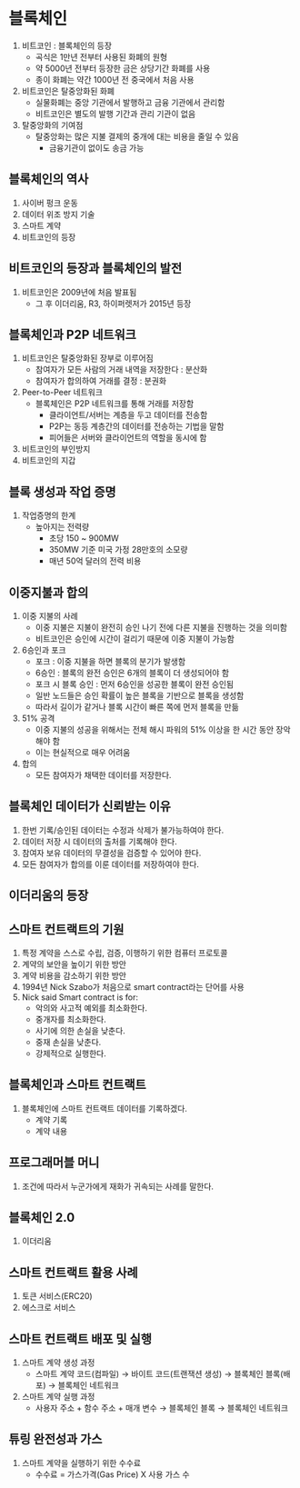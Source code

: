 # 블록체인

1. 비트코인 : 블록체인의 등장
   - 곡식은 1만년 전부터 사용된 화폐의 원형
   - 약 5000년 전부터 등장한 금은 상당기간 화폐를 사용
   - 종이 화폐는 약간 1000년 전 중국에서 처음 사용
2. 비트코인은 탈중앙화된 화폐
   - 실물화폐는 중앙 기관에서 발행하고 금융 기관에서 관리함
   - 비트코인은 별도의 발행 기간과 관리 기관이 없음
3. 탈중앙화의 기여점
   - 탈중앙화는 많은 지불 결제의 중개에 대는 비용을 줄일 수 있음
     - 금융기관이 없이도 송금 가능



## 블록체인의 역사

1. 사이버 펑크 운동
2. 데이터 위조 방지 기술 
3. 스마트 계약
4. 비트코인의 등장



## 비트코인의 등장과 블록체인의 발전

1. 비트코인은 2009년에 처음 발표됨
   - 그 후 이더리움, R3, 하이퍼렛저가 2015년 등장



## 블록체인과 P2P 네트워크

1. 비트코인은 탈중앙화된 장부로 이루어짐
   - 참여자가 모든 사람의 거래 내역을 저장한다 : 분산화
   - 참여자가 합의하여 거래를 결정 : 분권화
2. Peer-to-Peer 네트워크
   - 블록체인은 P2P 네트워크를 통해 거래를 저장함
     - 클라이언트/서버는 계층을 두고 데이터를 전송함
     - P2P는 동등 계층간의 데이터를 전송하는 기법을 말함
     - 피어들은 서버와 클라이언트의 역할을 동시에 함
3. 비트코인의 부인방지
4. 비트코인의 지갑



## 블록 생성과 작업 증명

1. 작업증명의 한계
   - 높아지는 전력량
     - 초당 150 ~ 900MW
     - 350MW 기준 미국 가정 28만호의 소모량
     - 매년 50억 달러의 전력 비용



## 이중지불과 합의

1. 이중 지불의 사례 
   - 이중 지불은 지불이 완전히 승인 나기 전에 다른 지불을 진행하는 것을 의미함
   - 비트코인은 승인에 시간이 걸리기 때문에 이중 지불이 가능함
2. 6승인과 포크
   - 포크 : 이중 지불을 하면 블록의 분기가 발생함
   - 6승인 : 블록의 완전 승인은 6개의 블록이 더 생성되어야 함
   - 포크 시 블록 승인 : 먼저 6승인을 성공한 블록이 완전 승인됨
   - 일반 노드들은 승인 확률이 높은 블록을 기반으로 블록을 생성함
   - 따라서 길이가 같거나 블록 시간이 빠른 쪽에 먼저 블록을 만듦
3. 51% 공격
   - 이중 지불의 성공을 위해서는 전체 해시 파워의 51% 이상을 한 시간 동안 장악해야 함
   - 이는 현실적으로 매우 어려움
4. 합의
   - 모든 참여자가 채택한 데이터를 저장한다.



## 블록체인 데이터가 신뢰받는 이유

1. 한번 기록/승인된 데이터는 수정과 삭제가 불가능하여야 한다.
2. 데이터 저장 시 데이터의 출처를 기록해야 한다.
3. 참여자 보유 데이터의 무결성을 검증할 수 있어야 한다.
4. 모든 참여자가 합의를 이룬 데이터를 저장하여야 한다.



## 이더리움의 등장



## 스마트 컨트랙트의 기원

1. 특정 계약을 스스로 수립, 검증, 이행하기 위한 컴퓨터 프로토콜
2. 계약의 보안을 높이기 위한 방안
3. 계약 비용을 감소하기 위한 방안
4. 1994년 Nick Szabo가 처음으로 smart contract라는 단어를 사용
5. Nick said Smart contract is for:
   - 악의와 사고적 예외를 최소화한다.
   - 중개자를 최소화한다.
   - 사기에 의한 손실을 낮춘다.
   - 중재 손실을 낮춘다.
   - 강제적으로 실행한다.



## 블록체인과 스마트 컨트랙트

1. 블록체인에 스마트 컨트랙트 데이터를 기록하겠다.
   - 계약 기록
   - 계약 내용



## 프로그래머블 머니

1. 조건에 따라서 누군가에게 재화가 귀속되는 사례를 말한다.



## 블록체인 2.0

1. 이더리움



## 스마트 컨트랙트 활용 사례

1. 토큰 서비스(ERC20)
2. 에스크로 서비스



## 스마트 컨트랙트 배포 및 실행

1. 스마트 계약 생성 과정
   - 스마트 계약 코드(컴파일) → 바이트 코드(트랜잭션  생성) → 블록체인 블록(배포) → 블록체인 네트워크
2. 스마트 계약 실행 과정
   - 사용자 주소 + 함수 주소 + 매개 변수 → 블록체인 블록 → 블록체인 네트워크



## 튜링 완전성과 가스

1. 스마트 계약을 실행하기 위한 수수료
   - 수수료 = 가스가격(Gas Price) X 사용 가스 수



